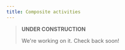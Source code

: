 ```yaml
---
title: Composite activities
---
```


> **UNDER CONSTRUCTION**
>
> We're working on it. Check back soon!